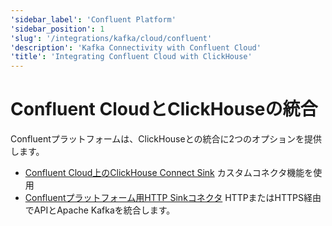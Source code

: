 ```yaml
---
'sidebar_label': 'Confluent Platform'
'sidebar_position': 1
'slug': '/integrations/kafka/cloud/confluent'
'description': 'Kafka Connectivity with Confluent Cloud'
'title': 'Integrating Confluent Cloud with ClickHouse'
---
```





# Confluent CloudとClickHouseの統合

Confluentプラットフォームは、ClickHouseとの統合に2つのオプションを提供します。

* [Confluent Cloud上のClickHouse Connect Sink](./custom-connector.md) カスタムコネクタ機能を使用
* [Confluentプラットフォーム用HTTP Sinkコネクタ](./kafka-connect-http.md) HTTPまたはHTTPS経由でAPIとApache Kafkaを統合します。
